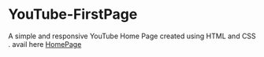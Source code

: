 # YouTube-FirstPage
A simple and responsive YouTube Home Page created using HTML and CSS . avail here [HomePage](https://kvprasad13.github.io/YouTube-HomePage/)
